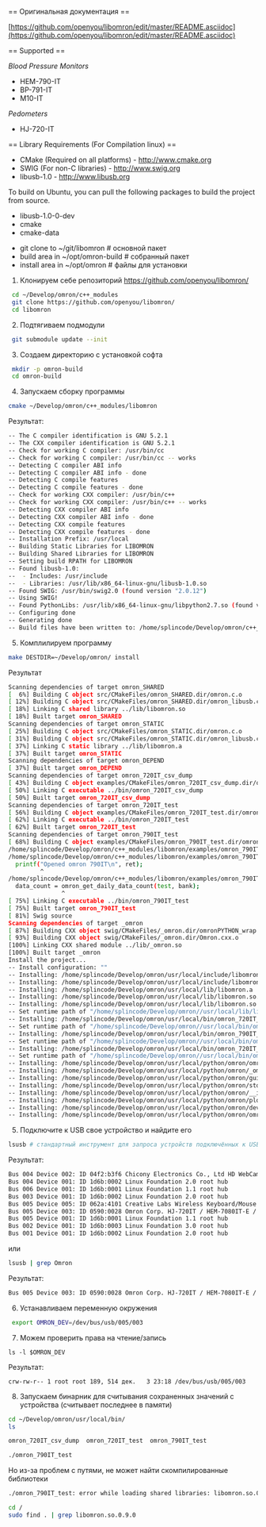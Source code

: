 == Оригинальная документация ==

[https://github.com/openyou/libomron/edit/master/README.asciidoc](https://github.com/openyou/libomron/edit/master/README.asciidoc)


== Supported ==

_Blood Pressure Monitors_
* HEM-790-IT
* BP-791-IT
* M10-IT

_Pedometers_
* HJ-720-IT

== Library Requirements (For Compilation linux) ==

* CMake (Required on all platforms) - http://www.cmake.org
* SWIG (For non-C libraries) - http://www.swig.org
* libusb-1.0 - http://www.libusb.org

To build on Ubuntu, you can pull the following packages to build the
project from source.

* libusb-1.0-0-dev
* cmake
* cmake-data

 - git clone to ~/git/libomron # основной пакет
 - build area in ~/opt/omron-build # собранный пакет
 - install area in ~/opt/omron # файлы для установки

1) Клонируем себе репозиторий https://github.com/openyou/libomron/

```bash
 cd ~/Develop/omron/c++_modules
 git clone https://github.com/openyou/libomron/
 cd libomron
```

2) Подтягиваем подмодули

```bash
 git submodule update --init
```

3) Создаем директорию с установкой софта

```bash
 mkdir -p omron-build
 cd omron-build
```

4) Запускаем сборку программы

```bash
cmake ~/Develop/omron/c++_modules/libomron
```

Результат:

```bash
-- The C compiler identification is GNU 5.2.1
-- The CXX compiler identification is GNU 5.2.1
-- Check for working C compiler: /usr/bin/cc
-- Check for working C compiler: /usr/bin/cc -- works
-- Detecting C compiler ABI info
-- Detecting C compiler ABI info - done
-- Detecting C compile features
-- Detecting C compile features - done
-- Check for working CXX compiler: /usr/bin/c++
-- Check for working CXX compiler: /usr/bin/c++ -- works
-- Detecting CXX compiler ABI info
-- Detecting CXX compiler ABI info - done
-- Detecting CXX compile features
-- Detecting CXX compile features - done
-- Installation Prefix: /usr/local
-- Building Static Libraries for LIBOMRON
-- Building Shared Libraries for LIBOMRON
-- Setting build RPATH for LIBOMRON
-- Found libusb-1.0:
--  - Includes: /usr/include
--  - Libraries: /usr/lib/x86_64-linux-gnu/libusb-1.0.so
-- Found SWIG: /usr/bin/swig2.0 (found version "2.0.12") 
-- Using SWIG!
-- Found PythonLibs: /usr/lib/x86_64-linux-gnu/libpython2.7.so (found version "2.7.10") 
-- Configuring done
-- Generating done
-- Build files have been written to: /home/splincode/Develop/omron/c++_modules/libomron/omron-build
```

5) Комплилируем программу

```bash
make DESTDIR=~/Develop/omron/ install
```

Результат

```bash
Scanning dependencies of target omron_SHARED
[  6%] Building C object src/CMakeFiles/omron_SHARED.dir/omron.c.o
[ 12%] Building C object src/CMakeFiles/omron_SHARED.dir/omron_libusb.c.o
[ 18%] Linking C shared library ../lib/libomron.so
[ 18%] Built target omron_SHARED
Scanning dependencies of target omron_STATIC
[ 25%] Building C object src/CMakeFiles/omron_STATIC.dir/omron.c.o
[ 31%] Building C object src/CMakeFiles/omron_STATIC.dir/omron_libusb.c.o
[ 37%] Linking C static library ../lib/libomron.a
[ 37%] Built target omron_STATIC
Scanning dependencies of target omron_DEPEND
[ 37%] Built target omron_DEPEND
Scanning dependencies of target omron_720IT_csv_dump
[ 43%] Building C object examples/CMakeFiles/omron_720IT_csv_dump.dir/omron_720IT_test/omron_720IT_csv_dump.c.o
[ 50%] Linking C executable ../bin/omron_720IT_csv_dump
[ 50%] Built target omron_720IT_csv_dump
Scanning dependencies of target omron_720IT_test
[ 56%] Building C object examples/CMakeFiles/omron_720IT_test.dir/omron_720IT_test/omron_720IT_test.c.o
[ 62%] Linking C executable ../bin/omron_720IT_test
[ 62%] Built target omron_720IT_test
Scanning dependencies of target omron_790IT_test
[ 68%] Building C object examples/CMakeFiles/omron_790IT_test.dir/omron_790IT_test/omron_790IT_test.c.o
/home/splincode/Develop/omron/c++_modules/libomron/examples/omron_790IT_test/omron_790IT_test.c: In function ‘main’:
/home/splincode/Develop/omron/c++_modules/libomron/examples/omron_790IT_test/omron_790IT_test.c:34:9: warning: too many arguments for format [-Wformat-extra-args]
  printf("Opened omron 790IT\n", ret);
         ^
/home/splincode/Develop/omron/c++_modules/libomron/examples/omron_790IT_test/omron_790IT_test.c:56:15: warning: implicit declaration of function ‘omron_get_daily_data_count’ [-Wimplicit-function-declaration]
  data_count = omron_get_daily_data_count(test, bank);
               ^
[ 75%] Linking C executable ../bin/omron_790IT_test
[ 75%] Built target omron_790IT_test
[ 81%] Swig source
Scanning dependencies of target _omron
[ 87%] Building CXX object swig/CMakeFiles/_omron.dir/omronPYTHON_wrap.cxx.o
[ 93%] Building CXX object swig/CMakeFiles/_omron.dir/Omron.cxx.o
[100%] Linking CXX shared module ../lib/_omron.so
[100%] Built target _omron
Install the project...
-- Install configuration: ""
-- Installing: /home/splincode/Develop/omron/usr/local/include/libomron/libomron
-- Installing: /home/splincode/Develop/omron/usr/local/include/libomron/libomron/omron.h
-- Installing: /home/splincode/Develop/omron/usr/local/lib/libomron.a
-- Installing: /home/splincode/Develop/omron/usr/local/lib/libomron.so.0.9.0
-- Installing: /home/splincode/Develop/omron/usr/local/lib/libomron.so
-- Set runtime path of "/home/splincode/Develop/omron//usr/local/lib/libomron.so.0.9.0" to "/usr/local/lib"
-- Installing: /home/splincode/Develop/omron/usr/local/bin/omron_720IT_test
-- Set runtime path of "/home/splincode/Develop/omron//usr/local/bin/omron_720IT_test" to "/usr/local/lib"
-- Installing: /home/splincode/Develop/omron/usr/local/bin/omron_790IT_test
-- Set runtime path of "/home/splincode/Develop/omron//usr/local/bin/omron_790IT_test" to "/usr/local/lib"
-- Installing: /home/splincode/Develop/omron/usr/local/bin/omron_720IT_csv_dump
-- Set runtime path of "/home/splincode/Develop/omron//usr/local/bin/omron_720IT_csv_dump" to "/usr/local/lib"
-- Installing: /home/splincode/Develop/omron/usr/local/python/omron/omron.py
-- Installing: /home/splincode/Develop/omron/usr/local/python/omron/_omron.so
-- Installing: /home/splincode/Develop/omron/usr/local/python/omron/gui.py
-- Installing: /home/splincode/Develop/omron/usr/local/python/omron/store.py
-- Installing: /home/splincode/Develop/omron/usr/local/python/omron/__init__.py
-- Installing: /home/splincode/Develop/omron/usr/local/python/omron/plot.py
-- Installing: /home/splincode/Develop/omron/usr/local/python/omron/device.py
-- Installing: /home/splincode/Develop/omron/usr/local/python/omron/omron_790IT_test.py

```

5) Подключите к USB свое устройство и найдите его

```bash
lsusb # стандартный инструмент для запроса устройств подключённых к USB
```

Результат:

```bash
Bus 004 Device 002: ID 04f2:b3f6 Chicony Electronics Co., Ltd HD WebCam (Acer)
Bus 004 Device 001: ID 1d6b:0002 Linux Foundation 2.0 root hub
Bus 006 Device 001: ID 1d6b:0001 Linux Foundation 1.1 root hub
Bus 003 Device 001: ID 1d6b:0002 Linux Foundation 2.0 root hub
Bus 005 Device 005: ID 062a:4101 Creative Labs Wireless Keyboard/Mouse
Bus 005 Device 003: ID 0590:0028 Omron Corp. HJ-720IT / HEM-7080IT-E / HEM-790IT
Bus 005 Device 001: ID 1d6b:0001 Linux Foundation 1.1 root hub
Bus 002 Device 001: ID 1d6b:0003 Linux Foundation 3.0 root hub
Bus 001 Device 001: ID 1d6b:0002 Linux Foundation 2.0 root hub
```

или

```bash
lsusb | grep Omron
```

Результат:

```bash
Bus 005 Device 003: ID 0590:0028 Omron Corp. HJ-720IT / HEM-7080IT-E / HEM-790IT # значения при разных подключениях могут быть другими, кроме 0590:0028
```

6) Устанавливаем переменную окружения

```bash
 export OMRON_DEV=/dev/bus/usb/005/003
```

7) Можем проверить права на чтение/запись

```
ls -l $OMRON_DEV
```

Результат:

```
crw-rw-r-- 1 root root 189, 514 дек.   3 23:18 /dev/bus/usb/005/003
```

8) Запускаем бинарник для считывания сохраненных значений с устройства (считывает последнее в памяти)

```bash
cd ~/Develop/omron/usr/local/bin/
ls
```

```bash
omron_720IT_csv_dump  omron_720IT_test  omron_790IT_test
```

```bash
./omron_790IT_test
```

Но из-за проблем с путями, не может найти скомпилированные библиотеки

```bash
./omron_790IT_test: error while loading shared libraries: libomron.so.0.9.0: cannot open shared object file: No such file or directory
```

```bash
cd /
sudo find . | grep libomron.so.0.9.0
```
